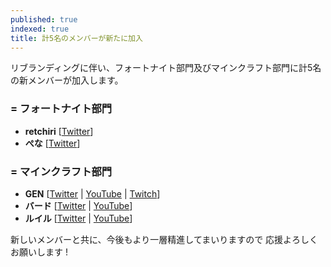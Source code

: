 ```yaml
---
published: true
indexed: true
title: 計5名のメンバーが新たに加入
---
```


リブランディングに伴い、フォートナイト部門及びマインクラフト部門に計5名の新メンバーが加入します。

### = フォートナイト部門

- **retchiri** 
	[[Twitter](https://twitter.com/retchiri1)]
- **ぺな** 
	[[Twitter](https://twitter.com/penaclip)]

### = マインクラフト部門

- **GEN** 
	[[Twitter](https://twitter.com/gen3987) | 
	[YouTube](https://youtube.com/@GEN3987) | 
	[Twitch](https://twitch.tv/gen3987)]
- **バード** 
	[[Twitter](https://twitter.com/bird132297) | 
	[YouTube](https://youtube.com/@-bird-bird-bird-)]
- **ルイル** 
	[[Twitter](https://twitter.com/Ruilu_Adora) | 
	[YouTube](https://youtube.com/@Ruilu_Adora)]

新しいメンバーと共に、今後もより一層精進してまいりますので 応援よろしくお願いします !

